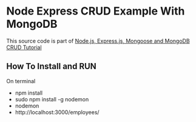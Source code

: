 # Node Express CRUD Example With MongoDB

This source code is part of [Node.js, Express.js, Mongoose and MongoDB CRUD Tutorial](https://www.djamware.com/post/58b27ce080aca72c54645983/how-to-create-nodejs-expressjs-and-mongodb-crud-web-application)


## How To Install and RUN
On terminal
- npm install
- sudo npm install -g nodemon
- nodemon
- http://localhost:3000/employees/